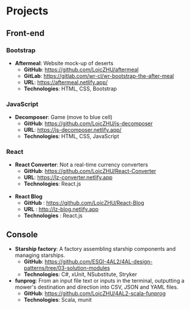 # Projects

## Front-end
### Bootstrap
- **Aftermeal**: Website mock-up of deserts
  - **GitHub**: https://github.com/LoicZHU/aftermeal
  - **GitLab**: https://gitlab.com/wr-cl/wr-bootstrap-the-after-meal
  - **URL**: https://aftermeal.netlify.app/
  - **Technologies**: HTML, CSS, Bootstrap

### JavaScript
- **Decomposer**: Game (move to blue cell)
  - **GitHub**: https://github.com/LoicZHU/js-decomposer
  - **URL**: https://js-decomposer.netlify.app/
  - **Technologies**: HTML, CSS, JavaScript

### React
- **React Converter**: Not a real-time currency converters
  - **GitHub**: https://github.com/LoicZHU/React-Converter
  - **URL**: https://lz-converter.netlify.app
  - **Technologies**: React.js<br/><br/>
- **React Blog**
  - **GitHub** : https://github.com/LoicZHU/React-Blog
  - **URL** : http://lz-blog.netlify.app
  - **Technologies** : React.js

## Console
- **Starship factory**: A factory assembling starship components and managing starships.
  - **GitHub**: https://github.com/ESGI-4AL2/4AL-design-patterns/tree/03-solution-modules
  - **Technologies**: C#, xUnit, NSubstitute, Stryker
- **funprog**: From an input file text or inputs in the terminal, outputting a mower's destination and direction into CSV, JSON and YAML files.
  - **GitHub**: https://github.com/LoicZHU/4AL2-scala-funprog
  - **Technologies**: Scala, munit
